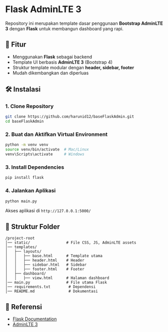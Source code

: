 # Flask AdminLTE 3

Repository ini merupakan template dasar penggunaan  **Bootstrap AdminLTE 3** dengan **Flask**  untuk membangun dashboard yang rapi.

## 📌 Fitur
- Menggunakan **Flask** sebagai backend
- Template UI berbasis **AdminLTE 3** (Bootstrap 4)
- Struktur template modular dengan **header, sidebar, footer**
- Mudah dikembangkan dan diperluas

## 🛠️ Instalasi

### 1. Clone Repository
```sh
git clone https://github.com/harunid12/baseFlaskAdmin.git
cd baseFlaskAdmin
```

### 2. Buat dan Aktifkan Virtual Environment
```sh
python -m venv venv
source venv/bin/activate  # Mac/Linux
venv\Scripts\activate     # Windows
```

### 3. Install Dependencies
```sh
pip install flask
```

### 4. Jalankan Aplikasi
```sh
python main.py
```
Akses aplikasi di `http://127.0.0.1:5000/`

## 📂 Struktur Folder
```
/project-root
│── static/                # File CSS, JS, AdminLTE assets
│── templates/
│   ├── layouts/
│   │   ├── base.html      # Template utama
│   │   ├── header.html    # Header
│   │   ├── sidebar.html   # Sidebar
│   │   ├── footer.html    # Footer
│   ├── dashboard/
│   │   ├── view.html      # Halaman dashboard
│── main.py                # File utama Flask
│── requirements.txt        # Dependensi
│── README.md               # Dokumentasi
```

## 🔗 Referensi
- [Flask Documentation](https://flask.palletsprojects.com/)
- [AdminLTE 3](https://adminlte.io/)

